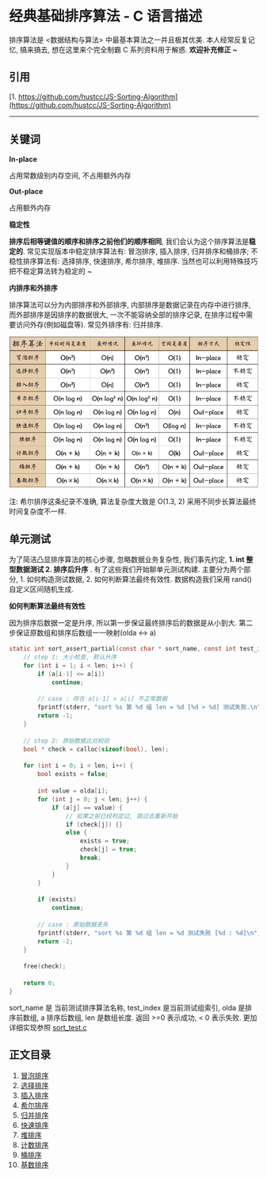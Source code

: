 # 经典基础排序算法 - C 语言描述

排序算法是 <数据结构与算法> 中最基本算法之一并且极其优美. 本人经常反复记忆, 搞来搞去, 想在这里来个完全制霸 C 系列资料用于解惑. **欢迎补充修正 ~**

## 引用

[1. https://github.com/hustcc/JS-Sorting-Algorithm](https://github.com/hustcc/JS-Sorting-Algorithm)

***

## 关键词

**In-place**

占用常数级别内存空间, 不占用额外内存

**Out-place**

占用额外内存

**稳定性**

**排序后相等键值的顺序和排序之前他们的顺序相同**, 我们会认为这个排序算法是**稳定的**. 常见实现版本中稳定排序算法有: 冒泡排序, 插入排序, 归并排序和桶排序; 不稳性排序算法有: 选择排序, 快速排序, 希尔排序, 堆排序. 当然也可以利用特殊技巧把不稳定算法转为稳定的 ~ 

**内排序和外排序**

排序算法可以分为内部排序和外部排序, 内部排序是数据记录在内存中进行排序, 而外部排序是因排序的数据很大, 一次不能容纳全部的排序记录, 在排序过程中需要访问外存(例如磁盘等). 常见外排序有: 归并排序.

![经典核心排序算法 概览截图](resources/sort.png)

注: 希尔排序这条纪录不准确, 算法复杂度大致是 O(1.3, 2) 采用不同步长算法最终时间复杂度不一样. 

## 单元测试

为了简洁凸显排序算法的核心步骤, 忽略数据业务复杂性, 我们事先约定, **1. int 整型数据测试 2. 排序后升序** . 有了这些我们开始聊单元测试构建. 主要分为两个部分, 1. 如何构造测试数据, 2. 如何判断算法最终有效性. 数据构造我们采用 rand() 自定义区间随机生成. 

**如何判断算法最终有效性**

因为排序后数据一定是升序, 所以第一步保证最终排序后的数据是从小到大. 第二步保证原数组和排序后数组一一映射(olda <-> a)

```C
static int sort_assert_partial(const char * sort_name, const int test_index, int * olda, int * a, int len) {
    // step 1: 大小检查, 默认升序
    for (int i = 1; i < len; i++) {
        if (a[i-1] <= a[i])
            continue;

        // case : 存在 a[i-1] > a[i] 不正常数据
        fprintf(stderr, "sort %s 第 %d 组 len = %d [%d > %d] 测试失败.\n", sort_name, test_index, len, a[i-1], a[i]);
        return -1;
    }

    // step 2: 原始数据比对校验
    bool * check = calloc(sizeof(bool), len);

    for (int i = 0; i < len; i++) {
        bool exists = false;

        int value = olda[i];
        for (int j = 0; j < len; j++) {
            if (a[j] == value) {
                // 如果之前已经判定过, 跳过去重新开始
                if (check[j]) {}
                else {
                    exists = true;
                    check[j] = true;
                    break;
                }
            }
        }

        if (exists) 
            continue;
        
        // case : 原始数据丢失
        fprintf(stderr, "sort %s 第 %d 组 len = %d 测试失败 [%d : %d]\n", sort_name, test_index, len, i, value);
        return -2;
    }

    free(check);

    return 0;
}
```

sort_name 是 当前测试排序算法名称, test_index 是当前测试组索引, olda 是排序前数组, a 排序后数组, len 是数组长度. 返回 >=0 表示成功, < 0 表示失败. 更加详细实现参照 [sort_test.c](./code/sort_test.c)

## 正文目录

1.  [冒泡排序](1.bubbleSort.md)
2.  [选择排序](2.selectionSort.md)
3.  [插入排序](3.insertionSort.md)
4.  [希尔排序](4.shellSort.md)
5.  [归并排序](5.mergeSort.md)
6.  [快速排序](6.quickSort.md)
7.  [堆排序](7.heapSort.md)
8.  [计数排序](8.countingSort.md)
9.  [桶排序](9.bucketSort.md)
10. [基数排序](10.radixSort.md)
